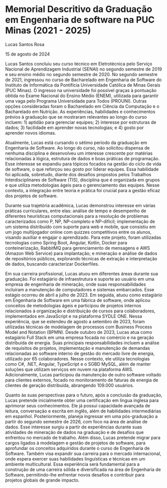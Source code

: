 # Memorial Descritivo da Graduação em Engenharia de software na PUC Minas (2021 - 2025)

Lucas Santos Rosa

15 de agosto de 2024

Lucas Santos concluiu seu curso técnico em Eletrotécnica pelo Serviço Nacional de Aprendizagem Industrial (SENAI) no segundo semestre de 2019 e seu ensino médio no segundo semestre de 2020. No segundo semestre de 2021, ingressou no curso de Bacharelado em Engenharia de Software do Instituto de Informática da Pontifícia Universidade Católica de Minas Gerais (PUC Minas). O ingresso na universidade foi possível graças à pontuação obtida no Exame Nacional do Ensino Médio (ENEM), utilizada para garantir uma vaga pelo Programa Universidade para Todos (PROUNI). Outras opções consideradas foram o Bacharelado em Ciência da Computação e o Bacharelado em Nutrição. As experiências, habilidades e conhecimentos prévios à graduação que se mostraram relevantes ao longo do curso incluem: 1) aptidão para gerenciar equipes; 2) interesse por estruturas de dados; 3) facilidade em aprender novas tecnologias; e 4) gosto por aprender novos idiomas.

Atualmente, Lucas está cursando o sétimo período da graduação em Engenharia de Software. Ao longo do curso, não solicitou dispensa de nenhuma disciplina e desenvolveu um interesse crescente por matérias relacionadas à lógica, estrutura de dados e boas práticas de programação. Esse interesse se expandiu para tópicos focados na gestão do ciclo de vida de software, o que reforçou seu gosto por liderar equipes. Essa habilidade foi aplicada, sobretudo, diante dos desafios propostos pelos Trabalhos Interdisciplinares de Software (TIS), disciplina que é organizada em grupos e que utiliza metodologias ágeis para o gerenciamento das equipes. Nesse contexto, a integração entre teoria e prática foi crucial para a gestão eficaz dos projetos de software.

Durante sua trajetória acadêmica, Lucas demonstrou interesse em várias práticas curriculares, entre elas: análise de tempo e desempenho de diferentes heurísticas computacionais para a resolução de problemas caracterizados como P, NP, NP-completo e NP-difícil; implementação de um sistema distribuído com suporte para web e mobile, que consistiu em um jogo multijogador online com quizzes competitivos entre os alunos, visando auxiliar e engajar o aprendizado. Para este projeto, foram utilizadas tecnologias como Spring Boot, Angular, Kotlin, Docker para conteinerização, RabbitMQ para gerenciamento de mensagens e AWS (Amazon Web Service) para implantação; e mineração e análise de dados de repositórios públicos, explorando técnicas de extração e interpretação de dados, buscando caracterizar Dockerfiles.

Em sua carreira profissional, Lucas atuou em diferentes áreas durante sua graduação. Foi estagiário de infraestrutura e suporte ao usuário em uma empresa de engenharia de mineração, onde suas responsabilidades incluíram a manutenção de computadores e sistemas embarcados. Esse estágio ocorreu de abril a julho de 2023. Em seguida, atuou como estagiário em Engenharia de Software em uma fábrica de software, onde aplicou conceitos de metodologias ágeis e participou de projetos internos relacionados à organização e distribuição de cursos para colaboradores, implementados em JavaScript e na plataforma SYDLE ONE. Nessa experiência, que se estendeu de agosto a setembro de 2023, foram utilizadas técnicas de modelagem de processos com Business Process Model and Notation (BPMN). Desde outubro de 2023, Lucas atua como estagiário Full Stack em uma empresa focada no comércio e na geração distribuída de energia. Suas principais responsabilidades incluem a análise de requisitos de projetos, implementação e manutenção de demandas relacionadas ao software interno de gestão do mercado livre de energia, utilizado por 65 colaboradores. Nesse contexto, ele utiliza tecnologias como C#, .NET, Angular, TypeScript e o SGBD MySQL, além de manter soluções que utilizam serviços em nuvem na plataforma AWS. Adicionalmente, Lucas participou da manutenção de outro software voltado para clientes externos, focado no monitoramento de faturas de energia de clientes de geração distribuída, abrangendo 109.000 usuários.

Quanto às suas perspectivas para o futuro, após a conclusão da graduação, Lucas pretende inicialmente obter uma certificação em língua inglesa para aprimorar seus conhecimentos. Ele já possui capacidade avançada de leitura, conversação e escrita em inglês, além de habilidades intermediárias em espanhol. Posteriormente, planeja ingressar em uma pós-graduação a partir do segundo semestre de 2026, com foco na área de análise de dados. Esse interesse surgiu a partir de experiências durante suas atividades de mineração de dados na graduação e de desafios que enfrentou no mercado de trabalho. Além disso, Lucas pretende migrar para cargos ligados à modelagem e gestão de projetos de software, para aprofundar os conceitos adquiridos durante o curso de Engenharia de Software. Também visa expandir sua carreira para o mercado internacional, onde espera exercer suas habilidades linguísticas e técnicas em um ambiente multicultural. Essa experiência será fundamental para a construção de uma carreira sólida e diversificada na área de Engenharia de Software, permitindo-lhe enfrentar novos desafios e contribuir para projetos globais de grande impacto.
